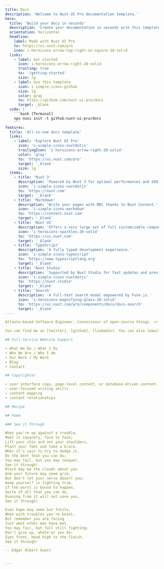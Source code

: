 ```yaml
---
title: Docs
description: 'Welcome to Nuxt UI Pro documentation template.'
hero:
  title: 'Build your docs in seconds'
  description: 'Create your documentation in seconds with this template!'
  orientation: horizontal
  headline:
    label: Made with Nuxt UI Pro
    to: https://ui.nuxt.com/pro
    icon: i-heroicons-arrow-top-right-on-square-20-solid
  links:
    - label: Get started
      icon: i-heroicons-arrow-right-20-solid
      trailing: true
      to: '/getting-started'
      size: lg
    - label: Use this template
      icon: i-simple-icons-github
      size: lg
      color: gray
      to: https://github.com/nuxt-ui-pro/docs
      target: _blank
  code: |
    ```bash [Terminal]
    npx nuxi init -t github:nuxt-ui-pro/docs
    ```
features:
  title: 'All-in-one docs template'
  links:
    - label: 'Explore Nuxt UI Pro'
      icon: 'i-simple-icons-nuxtdotjs'
      trailingIcon: 'i-heroicons-arrow-right-20-solid'
      color: 'gray'
      to: 'https://ui.nuxt.com/pro'
      target: '_blank'
      size: lg
  items:
    - title: 'Nuxt 3'
      description: 'Powered by Nuxt 3 for optimal performances and SEO.'
      icon: 'i-simple-icons-nuxtdotjs'
      to: 'https://nuxt.com'
      target: '_blank'
    - title: 'Markdown'
      description: 'Write your pages with MDC thanks to Nuxt Content.'
      icon: 'i-simple-icons-markdown'
      to: 'https://content.nuxt.com'
      target: '_blank'
    - title: 'Nuxt UI'
      description: 'Offers a very large set of full customizable components.'
      icon: 'i-heroicons-sparkles-20-solid'
      to: 'https://ui.nuxt.com'
      target: '_blank'
    - title: 'TypeScript'
      description: 'A fully typed development experience.'
      icon: 'i-simple-icons-typescript'
      to: 'https://www.typescriptlang.org'
      target: '_blank'
    - title: 'Nuxt Studio'
      description: 'Supported by Nuxt Studio for fast updates and previews.'
      icon: 'i-simple-icons-nuxtdotjs'
      to: 'https://nuxt.studio'
      target: '_blank'
    - title: 'Search'
      description: 'A full-text search modal empowered by Fuse.js.'
      icon: 'i-heroicons-magnifying-glass-20-solid'
      to: 'https://ui.nuxt.com/pro/components/docs/docs-search'
      target: '_blank'
----

Atlanta-based Software Engineer, Connoisseur of open-source things. <!-- Currently working at [WebMD]. -->

You can find me on [twitter], [github], [linkedin]. You can also [email me] if you'd like.

## Full-Service Website Support

- What We Do / What I Do
- Who We Are / Who I Am
- Our Work / My Work
- Blog
- Contact

## Copyrighter

- user interface copy, page-level content, or database-driven content.
– user-focused writing skills
- content mapping
- content relationships

## Recipe

## Poem

### See it Through

When you're up against a trouble,
Meet it squarely, face to face;
Lift your chin and set your shoulders,
Plant your feet and take a brace.
When it's vain to try to dodge it,
Do the best that you can do;
You may fail, but you may conquer,
See it through!
Black may be the clouds about you
And your future may seem grim,
But don't let your nerve desert you;
Keep yourself in fighting trim.
If the worst is bound to happen,
Spite of all that you can do,
Running from it will not save you,
See it through!

Even hope may seem but futile,
When with troubles you're beset,
But remember you are facing
Just what other men have met.
You may fail, but fall still fighting;
Don't give up, whate'er you do;
Eyes front, head high to the finish.
See it through!

-- Edgar Albert Guest


---
```

